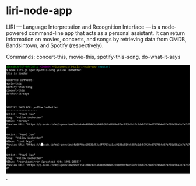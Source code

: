# liri-node-app

LIRI — Language Interpretation and Recognition Interface — is a node-powered command-line app that acts as a personal assistant. It can return information on movies, concerts, and songs by retrieving data from OMDB, Bandsintown, and Spotify (respectively).

Commands: concert-this, movie-this, spotify-this-song, do-what-it-says

![spotify-this-song](Images/spotifythis.PNG).

